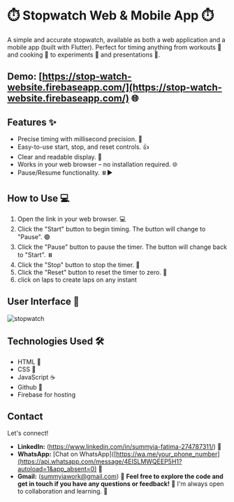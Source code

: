 # ⏱️ Stopwatch Web & Mobile App ⏱️

A simple and accurate stopwatch, available as both a web application and a mobile app (built with Flutter). Perfect for timing anything from workouts 💪 and cooking 🍳 to experiments 🔬 and presentations 🎤.

## **Demo:** [https://stop-watch-website.firebaseapp.com/](https://stop-watch-website.firebaseapp.com/) 🌐

## Features ✨

* Precise timing with millisecond precision. 💯
* Easy-to-use start, stop, and reset controls. 👍
* Clear and readable display. 👀
* Works in your web browser – no installation required. 🌐
* Pause/Resume functionality. ⏸️▶️


## How to Use 💻

1. Open the link in your web browser. 💻
2. Click the "Start" button to begin timing. The button will change to "Pause". 🟢
3. Click the "Pause" button to pause the timer. The button will change back to "Start". ⏸️
4. Click the "Stop" button to stop the timer. 🛑
5. Click the "Reset" button to reset the timer to zero. 🔄
6. click on laps to create laps on any instant

## User Interface 📸

![stopwatch](https://github.com/user-attachments/assets/070ecc4a-d0e1-4b5c-8fa3-88e50d675a5d)

## Technologies Used 🛠️

* HTML 🧱
* CSS 🎨
* JavaScript ☕
* Github 🎯
* Firebase for hosting


## Contact
Let's connect!
* **LinkedIn:** (https://www.linkedin.com/in/summyia-fatima-274787311/) 🔗
* **WhatsApp:** [Chat on WhatsApp]([https://wa.me/your_phone_number](https://api.whatsapp.com/message/4EISLMWQEEP5H1?autoload=1&app_absent=0) 💬 
* **Gmail:** (summyiawork@gmail.com) 📧
**Feel free to explore the code and get in touch if you have any questions or feedback!**  💬  I'm always open to collaboration and learning.  🤝
